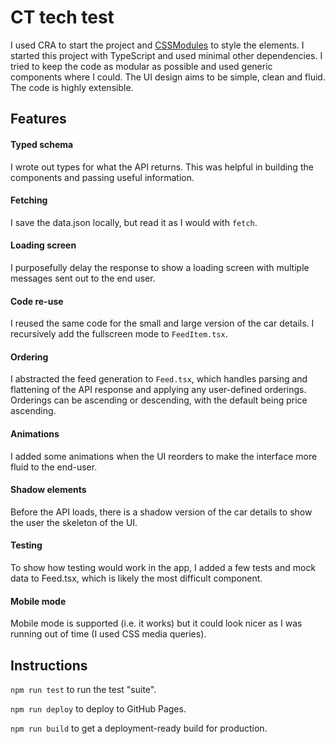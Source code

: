 # CT tech test

I used CRA to start the project and [CSSModules](https://github.com/css-modules/css-modules) to style the elements. I started this project with TypeScript and used minimal other dependencies. I tried to keep the code as modular as possible and used generic components where I could. The UI design aims to be simple, clean and fluid. The code is highly extensible.

## Features

#### Typed schema

I wrote out types for what the API returns. This was helpful in building the components and passing useful information.

#### Fetching

I save the data.json locally, but read it as I would with `fetch`.

#### Loading screen

I purposefully delay the response to show a loading screen with multiple messages sent out to the end user.

#### Code re-use

I reused the same code for the small and large version of the car details. I recursively add the fullscreen mode to `FeedItem.tsx`.

#### Ordering

I abstracted the feed generation to `Feed.tsx`, which handles parsing and flattening of the API response and applying any user-defined orderings. Orderings can be ascending or descending, with the default being price ascending.

#### Animations

I added some animations when the UI reorders to make the interface more fluid to the end-user.

#### Shadow elements

Before the API loads, there is a shadow version of the car details to show the user the skeleton of the UI.

#### Testing

To show how testing would work in the app, I added a few tests and mock data to Feed.tsx, which is likely the most difficult component.

#### Mobile mode

Mobile mode is supported (i.e. it works) but it could look nicer as I was running out of time (I used CSS media queries).

## Instructions

`npm run test` to run the test "suite".

`npm run deploy` to deploy to GitHub Pages.

`npm run build` to get a deployment-ready build for production.
